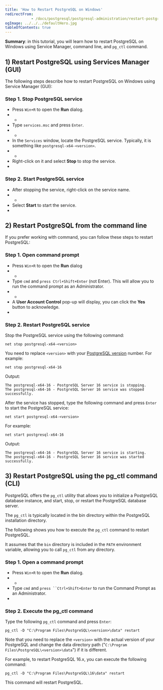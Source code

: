 ```yaml
---
title: 'How to Restart PostgreSQL on Windows'
redirectFrom: 
            - /docs/postgresql/postgresql-administration/restart-postgresql-windows/
ogImage: ../../../defaultHero.jpg
tableOfContents: true
---
```


**Summary**: in this tutorial, you will learn how to restart PostgreSQL on Windows using Service Manager, command line, and `pg_ctl` command.



## 1) Restart PostgreSQL using Services Manager (GUI)



The following steps describe how to restart PostgreSQL on Windows using Service Manager (GUI):



### Step 1. Stop PostgreSQL service



- Press `Win+R` to open the **Run** dialog.
- -
- Type `services.msc` and press `Enter`.
- -
- In the `Services` window, locate the PostgreSQL service. Typically, it is something like `postgresql-x64-<version>`.
- -
- Right-click on it and select **Stop** to stop the service.
- 


### Step 2. Start PostgreSQL service



- After stopping the service, right-click on the service name.
- -
- Select **Start** to start the service.
- 


## 2) Restart PostgreSQL from the command line



If you prefer working with command, you can follow these steps to restart PostgreSQL:



### Step 1. Open command prompt



- Press `Win+R` to open the **Run** dialog
- -
- Type `cmd` and `press Ctrl+Shift+Enter` (not Enter). This will allow you to run the command prompt as an Administrator.
- -
- A **User Account Control** pop-up will display, you can click the **Yes** button to acknowledge.
- 


### Step 2. Restart PostgreSQL service



Stop the PostgreSQL service using the following command:



```
net stop postgresql-x64-<version>
```



You need to replace `<version>` with your [PostgreSQL version](https://www.postgresqltutorial.com/postgresql-administration/postgresql-version/) number. For example:



```
net stop postgresql-x64-16
```



Output:



```
The postgresql-x64-16 - PostgreSQL Server 16 service is stopping.
The postgresql-x64-16 - PostgreSQL Server 16 service was stopped successfully.
```



After the service has stopped, type the following command and press `Enter` to start the PostgreSQL service:



```
net start postgresql-x64-<version>
```



For example:



```
net start postgresql-x64-16
```



Output:



```
The postgresql-x64-16 - PostgreSQL Server 16 service is starting.
The postgresql-x64-16 - PostgreSQL Server 16 service was started successfully.
```



## 3) Restart PostgreSQL using the pg_ctl command (CLI)



PostgreSQL offers the `pg_ctl` utility that allows you to initialize a PostgreSQL database instance, and start, stop, or restart the PostgreSQL database server.



The `pg_ctl` is typically located in the bin directory within the PostgreSQL installation directory.



The following shows you how to execute the `pg_ctl` command to restart PostgreSQL.



It assumes that the `bin` directory is included in the `PATH` environment variable, allowing you to call `pg_ctl` from any directory.



### Step 1. Open a command prompt



- Press `Win+R` to open the **Run** dialog.
- -
- Type `cmd` and ` press ``Ctrl+Shift+Enter ` to run the Command Prompt as an Administrator.
- 


### Step 2. Execute the pg_ctl command



Type the following `pg_ctl` command and press `Enter`:



```
pg_ctl -D "C:\Program Files\PostgreSQL\<version>\data" restart
```



Note that you need to replace the `<version>` with the actual version of your PostgreSQL and change the data directory path ("`C:\Program Files\PostgreSQL\<version>\data`") if it is different.



For example, to restart PostgreSQL 16.x, you can execute the following command:



```
pg_ctl -D "C:\Program Files\PostgreSQL\16\data" restart
```



This command will restart PostgreSQL.

